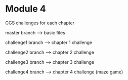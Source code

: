 # Module 4

CGS challenges for each chapter


master branch --> basic files


challenge1 branch --> chapter 1 challenge


challenge2 branch --> chapter 2 challenge


challenge3 branch --> chapter 3 challenge


challenge4 branch --> chapter 4 challenge (maze game)
